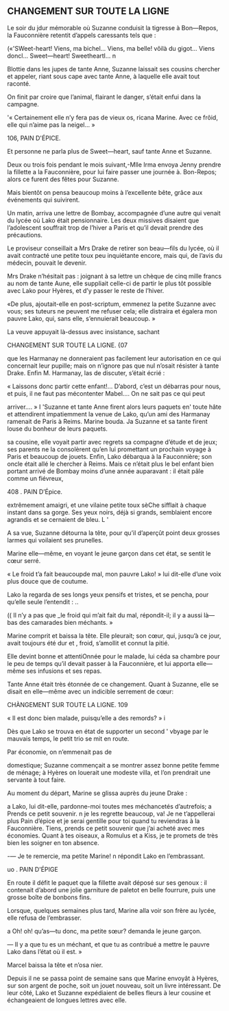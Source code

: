 ## CHANGEMENT SUR TOUTE LA LIGNE

Le soir du jdur mémorable où Suzanne conduisit la tigresse à Bon—Repos, la Fauconnière retentit d’appels caressants tels que :

(«'SWeet-heart! Viens, ma bichel... Viens, ma belle! vôilà du gigot... Viens doncl... Sweet—heart! Sweetheartl... n

Blottie dans les jupes de tante Anne, Suzanne laissait ses cousins chercher et appeler, riant sous cape avec tante Anne, à laquelle elle avait tout raconté.

On finit par croire que l’animal, flairant le danger, s’était enfui dans la campagne.

'« Certainement elle n’y fera pas de vieux os, ricana Marine. Avec ce frôid, elle qui n’aime pas la neigel... »

106, PAIN D'ÉPICE.

Et personne ne parla plus de Sweet—heart, sauf tante Anne et Suzanne.

Deux ou trois fois pendant le mois suivant,-Mlle Irma envoya Jenny prendre la fillette a la Fauconnière, pour lui faire passer une journée à. Bon-Repos; alors ce furent des fêtes pour Suzanne.

Mais bientôt on pensa beaucoup moins à l’excellente bête, grâce aux événements qui suivirent.

Un matin, arriva une lettre de Bombay, accompagnée d’une autre qui venait du lycée où Lako était pensionnaire. Les deux missives disaient que l’adolescent souffrait trop de l’hiver a Paris et qu’il devait prendre des précautions.

Le proviseur conseillait a Mrs Drake de retirer son beau—fils du lycée, où il avait contracté une petite toux peu inquiétante encore, mais qui, de l’avis du médecin, pouvait le devenir.

Mrs Drake n’hésitait pas : joignant à sa lettre un chèque de cinq mille francs au nom de tante Aune, elle suppliait celle-ci de partir le plus tôt possible avec Lako pour Hyères, et d’y passer le reste de l’hiver.

«De plus, ajoutait-elle en post-scriptum, emmenez la petite Suzanne avec vous; ses tuteurs ne peuvent me refuser cela; elle distraira et égalera mon pauvre Lako, qui, sans elle, s’ennuierait beaucoup. »

La veuve appuyait là-dessus avec insistance, sachant

CHANGEMENT SUR TOUTE LA LIGNE. {07

que les Harmanay ne donneraient pas facilement leur autorisation en ce qui concernait leur pupille; mais on n’ignore pas que nul n’osait résister à tante Drake. Enfin M. Harmanay, las de discuter, s’était écrié :

« Laissons donc partir cette enfant!... D’abord, c’est un débarras pour nous, et puis, il ne faut pas mécontenter Mabel.... On ne sait pas ce qui peut

     

arriver.... » I 'Suzanne et tante Anne firent alors leurs paquets en' toute hâte et attendirent impatiemment la venue de Lako, qu’un ami des Harmanay ramenait de Paris à Reims. Marine bouda. Ja Suzanne et sa tante firent louse du bonheur de leurs paquets.

sa cousine, elle voyait partir avec regrets sa compagne d’étude et de jeux; ses parents ne la consolèrent qu’en lui promettant un prochain voyage à Paris et beaucoup de jouets. Enfin, Lako débarqua à la Fauconnière; son oncle était allé le chercher à Reims. Mais ce n’était plus le bel enfant bien portant arrivé de Bombay moins d’une année auparavant : il était pâle comme un fiévreux,

408 . PAIN D’Épice.

extrêmement amaigri, et une vilaine petite toux sèChe sifflait à chaque instant dans sa gorge. Ses yeux noirs, déjà si grands, semblaient encore agrandis et se cernaient de bleu. L '

A sa vue, Suzanne détourna la tête, pour qu’il d’aperçût point deux grosses larmes qui voilaient ses prunelles.

Marine elle—même, en voyant le jeune garçon dans cet état, se sentit le cœur serré.

« Le froid t’a fait beaucoupde mal, mon pauvre Lako! » lui dit-elle d’une voix plus douce que de coutume.

Lako la regarda de ses longs yeux pensifs et tristes, et se pencha, pour qu’elle seule l’entendit : ..

(( Il n’y a pas que _le froid qui m’ait fait du mal, répondit-il; il y a aussi là—bas des camarades bien méchants. »

Marine comprit et baissa la tête. Elle pleurait; son cœur, qui, jusqu’à ce jour, avait toujours été dur et , froid, s’amollit et connut la pitié.

Elle devint bonne et attentiOnnée pour le malade, lui céda sa chambre pour le peu de temps qu’il devait passer à la Fauconnière, et lui apporta elle—même ses infusions et ses repas.

Tante Anne était très étonnée de ce changement. Quant à Suzanne, elle se disait en elle—même avec un indicible serrement de cœur:

CHÀNGEMENT SUR TOUTE LA LIGNE. 109

« Il est donc bien malade, puisqu’elle a des remords? » i

Dès que Lako se trouva en état de supporter un second ' vbyage par le mauvais temps, le petit trio se mit en route.

Par économie, on n’emmenait pas de

domestique; Suzanne commençait a se montrer assez bonne petite femme de ménage; à Hyères on louerait une modeste villa, et l’on prendrait une servante à tout faire.

Au moment du départ, Marine se glissa auprès du jeune Drake :

a Lako, lui dit-elle, pardonne-moi toutes mes méchancetés d’autrefois; a Prends ce petit souvenir. n je les regrette beaucoup, va! Je ne t’appellerai plus Pain d’épice et je serai gentille pour toi quand tu reviendras à la Fauconnière. Tiens, prends ce petit souvenir que j’ai acheté avec mes économies. Quant à tes oiseaux, a Romulus et a Kiss, je te promets de très bien les soigner en ton absence.

-— Je te remercie, ma petite Marine! n répondit Lako en l’embrassant.

uo . PAIN D'ÉPIGE

En route il défit le paquet que la fillette avait déposé sur ses genoux : il contenait d’abord une jolie garniture de paletot en belle fourrure, puis une grosse boîte de bonbons fins.

Lorsque, quelques semaines plus tard, Marine alla voir son frère au lycée, elle refusa de l’embrasser.

a Oh! oh! qu’as—tu donc, ma petite sœur? demanda le jeune garçon.

— Il y a que tu es un méchant, et que tu as contribué a mettre le pauvre Lako dans l’état où il est. »

Marcel baissa la tête et n’osa nier.

Depuis il ne se passa point de semaine sans que Marine envoyât à Hyères, sur son argent de poche, soit un jouet nouveau, soit un livre intéressant. De leur côté, Lako et Suzanne expédiaient de belles fleurs à leur cousine et échangeaient de longues lettres avec elle.
